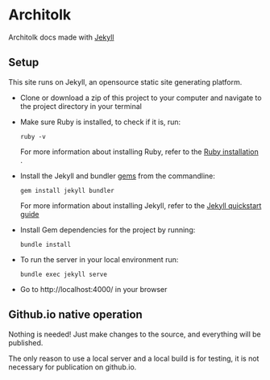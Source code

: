 # Architolk

Architolk docs made with [Jekyll](https://jekyllrb.com/)

## Setup

This site runs on Jekyll, an opensource static site generating platform.

- Clone or download a zip of this project to your computer and navigate to the
  project directory in your terminal

- Make sure Ruby is installed, to check if it is, run:
  ```
  ruby -v
  ```
  For more information about installing Ruby, refer to the [Ruby installation ](https://www.ruby-lang.org/en/documentation/installation/).

- Install the Jekyll and bundler [gems](https://jekyllrb.com/docs/ruby-101/#gems) from the commandline:
  ```
  gem install jekyll bundler
  ```
  For more information about installing Jekyll, refer to the [Jekyll quickstart guide](https://jekyllrb.com/docs/quickstart/)


- Install Gem dependencies for the project by running:
  ```
  bundle install
  ```

- To run the server in your local environment run:
  ```
  bundle exec jekyll serve
  ```

- Go to http://localhost:4000/ in your browser

## Github.io native operation

Nothing is needed! Just make changes to the source, and everything will be published.

The only reason to use a local server and a local build is for testing, it is not necessary for publication on github.io.
